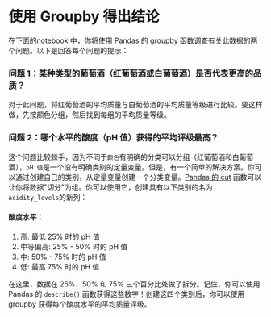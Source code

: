 # 使用 Groupby 得出结论

在下面的notebook 中，你将使用 Pandas 的 [groupby](https://pandas.pydata.org/pandas-docs/stable/generated/pandas.DataFrame.groupby.html) 函数调查有关此数据的两个问题。以下是回答每个问题的提示：

### 问题 1：某种类型的葡萄酒（红葡萄酒或白葡萄酒）是否代表更高的品质？

对于此问题，将红葡萄酒的平均质量与白葡萄酒的平均质量等级进行比较。要这样做，先按颜色分组，然后找到每组的平均质量等级。

### 问题 2：哪个水平的酸度（pH 值）获得的平均评级最高？

这个问题比较棘手，因为不同于`颜色`有明确的分类可以分组（红葡萄酒和白葡萄酒），`pH 值`是一个没有明确类别的定量变量。但是，有一个简单的解决方案。你可以通过创建自己的类别，从定量变量创建一个分类变量。[Pandas 的 cut](https://pandas.pydata.org/pandas-docs/stable/generated/pandas.cut.html) 函数可以让你将数据"切分"为组。你可以使用它，创建具有以下类别的名为`acidity_levels`的新列：

#### 酸度水平：

1. 高: 最低 25% 时的 pH 值
2. 中等偏高: 25% - 50% 时的 pH 值
3. 中: 50% - 75% 时的 pH 值
4. 低: 最高 75% 时的 pH 值

在这里，数据在 25%、50% 和 75% 三个百分比处做了拆分。记住，你可以使用 Pandas 的 `describe()` 函数获得这些数字！创建这四个类别后，你可以使用 groupby 获得每个酸度水平的平均质量评级。